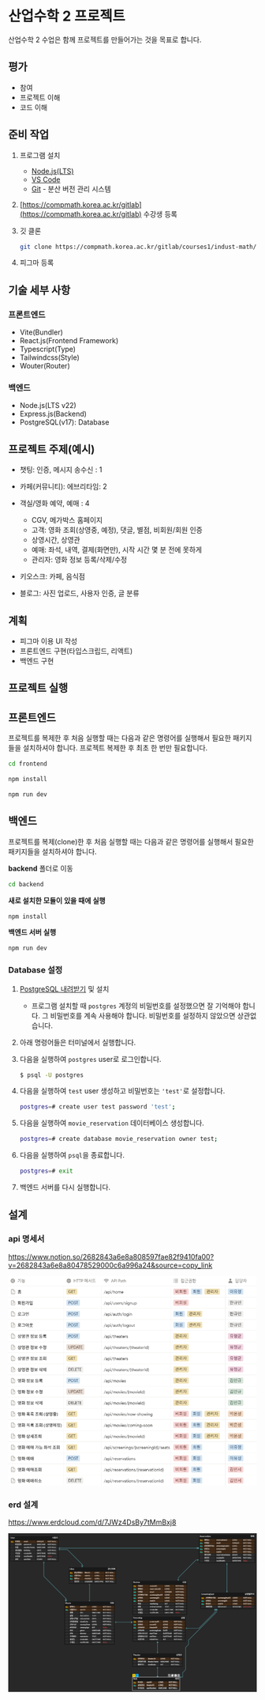 # 산업수학 2 프로젝트

산업수학 2 수업은 함께 프로젝트를 만들어가는 것을 목표로 합니다.

## 평가

- 참여
- 프로젝트 이해
- 코드 이해

## 준비 작업

1. 프로그램 설치

   - [Node.js(LTS)](https://nodejs.org/ko/download/)
   - [VS Code](https://code.visualstudio.com/download)
   - [Git](https://git-scm.com/downloads) - 분산 버전 관리 시스템

2. [https://compmath.korea.ac.kr/gitlab](https://compmath.korea.ac.kr/gitlab) 수강생 등록

3. 깃 클론

   ```bash
   git clone https://compmath.korea.ac.kr/gitlab/courses1/indust-math/2025-2/2025-industmath-2.git
   ```

4. 피그마 등록

## 기술 세부 사항

### 프론트엔드

- Vite(Bundler)
- React.js(Frontend Framework)
- Typescript(Type)
- Tailwindcss(Style)
- Wouter(Router)

### 백엔드

- Node.js(LTS v22)
- Express.js(Backend)
- PostgreSQL(v17): Database

## 프로젝트 주제(예시)

- 챗팅: 인증, 메시지 송수신 : 1
- 카페(커뮤니티): 에브리타임: 2
- 객실/영화 예약, 예매 : 4

  - CGV, 메가박스 홈페이지
  - 고객: 영화 조회(상영중, 예정), 댓글, 별점, 비회원/회원 인증
  - 상영시간, 상영관
  - 예매: 좌석, 내역, 결제(화면만), 시작 시간 몇 분 전에 못하게
  - 관리자: 영화 정보 등록/삭제/수정

- 키오스크: 카페, 음식점
- 블로그: 사진 업로드, 사용자 인증, 글 분류

## 계획

- 피그마 이용 UI 작성
- 프론트엔드 구현(타입스크립드, 리액트)
- 백엔드 구현

## 프로젝트 실행

## 프론트엔드

프로젝트를 복제한 후 처음 실행할 때는 다음과 같은 명령어를 실행해서 필요한 패키지들을 설치하셔야 합니다. 프로젝트 복제한 후 최초 한 번만 필요합니다.

```bash
cd frontend
```

```bash
npm install
```

```bash
npm run dev
```

## 백엔드

프로젝트를 복제(clone)한 후 처음 실행할 때는 다음과 같은 명령어를 실행해서 필요한 패키지들을 설치하셔야 합니다.

**backend** 폴더로 이동

```bash
cd backend
```

**새로 설치한 모듈이 있을 때에 실행**

```bash
npm install
```

**백엔드 서버 실행**

```bash
npm run dev
```

### Database 설정

1. [PostgreSQL 내려받기](https://www.postgresql.org/download/) 및 설치

   - 프로그램 설치할 때 `postgres` 계정의 비밀번호를 설정했으면 잘 기억해야 합니다. 그 비밀번호를 계속 사용해야 합니다. 비밀번호를 설정하지 않았으면 상관없습니다.

1. 아래 명령어들은 터미널에서 실행합니다.

1. 다음을 실행하여 `postgres` user로 로그인합니다.

   ```bash
   $ psql -U postgres
   ```

1. 다음을 실행하여 `test` user 생성하고 비밀번호는 `'test'`로 설정합니다.

   ```bash
   postgres=# create user test password 'test';
   ```

1. 다음을 실행하여 `movie_reservation` 데이터베이스 생성합니다.

   ```bash
   postgres=# create database movie_reservation owner test;
   ```

1. 다음을 실행하여 `psql`을 종료합니다.

   ```bash
   postgres=# exit
   ```

1. 백엔드 서버를 다시 실행합니다.

## 설계

### api 명세서

https://www.notion.so/2682843a6e8a808597fae82f9410fa00?v=2682843a6e8a80478529000c6a996a24&source=copy_link

![api](img/api.png)

### erd 설계

https://www.erdcloud.com/d/7JWz4DsBy7tMmBxj8

![erd](img/erd.png)

